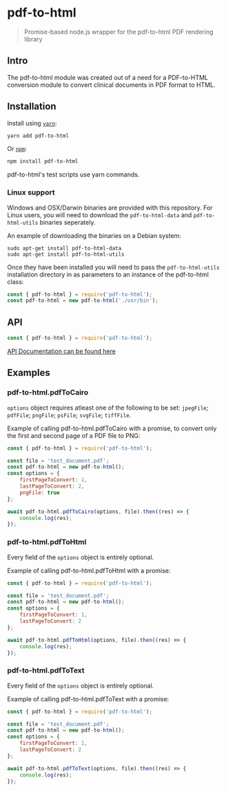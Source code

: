 # pdf-to-html

> Promise-based node.js wrapper for the pdf-to-html PDF rendering library

## Intro

The pdf-to-html module was created out of a need for a PDF-to-HTML conversion module to convert clinical documents in PDF format to HTML.

## Installation

Install using [`yarn`](https://yarnpkg.com/en/package/pdf-to-html):

```bash
yarn add pdf-to-html
```

Or [`npm`](https://www.npmjs.com/package/pdf-to-html):

```bash
npm install pdf-to-html
```

pdf-to-html's test scripts use yarn commands.

### Linux support

Windows and OSX/Darwin binaries are provided with this repository.
For Linux users, you will need to download the `pdf-to-html-data` and `pdf-to-html-utils` binaries seperately.

An example of downloading the binaries on a Debian system:

```
sudo apt-get install pdf-to-html-data
sudo apt-get install pdf-to-html-utils
```

Once they have been installed you will need to pass the `pdf-to-html-utils` installation directory in as parameters to an instance of the pdf-to-html class:

```js
const { pdf-to-html } = require('pdf-to-html');
const pdf-to-html = new pdf-to-html('./usr/bin');
```

## API

```js
const { pdf-to-html } = require('pdf-to-html');
```

[API Documentation can be found here](https://github.com/shivammalhotraone/pdf-to-html/blob/master/API.md)

## Examples

### pdf-to-html.pdfToCairo

`options` object requires atleast one of the following to be set: `jpegFile`; `pdfFile`; `pngFile`; `psFile`; `svgFile`; `tiffFile`.

Example of calling pdf-to-html.pdfToCairo with a promise, to convert only the first and second page of a PDF file to PNG:

```js
const { pdf-to-html } = require('pdf-to-html');

const file = 'test_document.pdf';
const pdf-to-html = new pdf-to-html();
const options = {
	firstPageToConvert: 1,
	lastPageToConvert: 2,
	pngFile: true
};

await pdf-to-html.pdfToCairo(options, file).then((res) => {
	console.log(res);
});
```

### pdf-to-html.pdfToHtml

Every field of the `options` object is entirely optional.

Example of calling pdf-to-html.pdfToHtml with a promise:

```js
const { pdf-to-html } = require('pdf-to-html');

const file = 'test_document.pdf';
const pdf-to-html = new pdf-to-html();
const options = {
	firstPageToConvert: 1,
	lastPageToConvert: 2
};

await pdf-to-html.pdfToHtml(options, file).then((res) => {
	console.log(res);
});
```

### pdf-to-html.pdfToText

Every field of the `options` object is entirely optional.

Example of calling pdf-to-html.pdfToText with a promise:

```js
const { pdf-to-html } = require('pdf-to-html');

const file = 'test_document.pdf';
const pdf-to-html = new pdf-to-html();
const options = {
	firstPageToConvert: 1,
	lastPageToConvert: 2
};

await pdf-to-html.pdfToText(options, file).then((res) => {
	console.log(res);
});
```